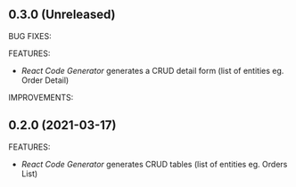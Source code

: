 ## 0.3.0 (Unreleased)

BUG FIXES:

FEATURES:
* *React Code Generator* generates a CRUD detail form (list of entities eg. Order Detail)

IMPROVEMENTS:


## 0.2.0 (2021-03-17)

FEATURES:
* *React Code Generator* generates CRUD tables (list of entities eg. Orders List)
